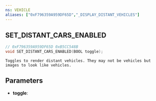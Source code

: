 ```yaml
---
ns: VEHICLE
aliases: ["0xF796359A959DF65D","_DISPLAY_DISTANT_VEHICLES"]
---
```

## SET_DISTANT_CARS_ENABLED

```c
// 0xF796359A959DF65D 0xB5CC548B
void SET_DISTANT_CARS_ENABLED(BOOL toggle);
```

```
Toggles to render distant vehicles. They may not be vehicles but images to look like vehicles.  
```

## Parameters
* **toggle**: 

